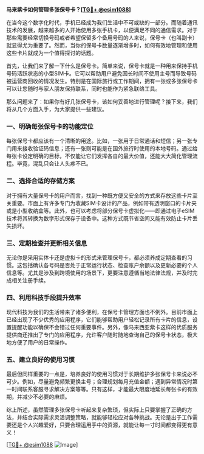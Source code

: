 **马来紫卡如何管理多张保号卡？[[TG💪+ @esim1088](https://t.me/s/esim1088)]**

在当今这个数字化时代，手机已经成为我们生活中不可或缺的一部分。而随着通讯技术的发展，越来越多的人开始使用多张手机卡，以便满足不同的通信需求。对于那些需要经常切换号码或者希望保留多个备用号码的人来说，保号卡（也叫副卡）就显得尤为重要了。然而，当你的保号卡数量逐渐增多时，如何有效地管理和使用这些卡片就成为一个值得探讨的话题。

首先，让我们来了解一下什么是保号卡。简单来说，保号卡就是一种用来保持手机号码活跃状态的小型SIM卡。它可以帮助用户避免因长时间不使用主号而导致号码被运营商回收的情况发生。特别是在国际旅行或工作期间，拥有一张或多张保号卡可以让您随时与家人朋友保持联系，同时也能作为紧急联络工具。

那么问题来了：如果你有好几张保号卡，该如何妥善地进行管理呢？接下来，我们将从几个方面入手，为大家提供一些建议。

### **一、明确每张保号卡的功能定位**
每张保号卡都应该有一个清晰的用途。比如，一张用于日常通话和短信；另一张专门用来接收验证码信息；还有一张则可能是在国外旅行时使用的本地号码。通过给每张卡设定明确的目标，不仅能让它们发挥各自的最大价值，还能大大简化管理流程。毕竟，混乱只会让人头疼不已。

### **二、选择合适的存储方案**
对于拥有大量保号卡的用户而言，找到一种既方便又安全的方式来存放这些卡片至关重要。市面上有许多专门为收藏SIM卡设计的产品，例如带有透明窗口的卡片夹或是小型收纳盒等。此外，也可以考虑将部分保号卡虚拟化——即通过电子eSIM技术将其转换为数字形式保存于设备中。这种方式既节省空间又能有效防止卡片丢失损坏。

### **三、定期检查并更新相关信息**
无论你是采用实体卡还是虚拟卡的形式来管理保号卡，都必须养成定期查看的习惯。这包括确认各号码是否处于正常运行状态、检查账户余额以及更新必要的个人信息等。尤其是涉及到跨境使用的场景下，更要注意遵循当地法律法规，并及时完成相关注册手续。

### **四、利用科技手段提升效率**
现代科技为我们的生活带来了诸多便利，在保号卡管理方面也不例外。目前市面上已经出现了不少优秀的应用程序，它们能够帮助用户轻松记录所有卡片的信息，设置提醒功能以确保不会错过任何重要事件。另外，像马来西亚紫卡这样的优质服务提供商还推出了专门的应用程序，允许客户随时随地查询自己的保号卡状态，极大地方便了用户的日常操作。

### **五、建立良好的使用习惯**
最后但同样重要的一点是，培养良好的使用习惯对于长期维护多张保号卡来说必不可少。例如，尽量避免频繁更换主号；合理规划每月充值金额；遇到异常情况时第一时间联系客服寻求解决方案等等。只有这样，才能最大限度地延长每张卡的有效期，并减少不必要的麻烦。

综上所述，虽然管理多张保号卡听起来复杂繁琐，但实际上只要掌握了正确的方法，并结合实际需求灵活调整策略，就能够轻松应对各种挑战。无论是出于工作需要还是个人兴趣爱好，只要合理运用手中的资源，就能让每一寸时间都变得更有意义！

[[TG💪+ @esim1088](https://t.me/s/esim1088) ![Image](https://i.postimg.cc/4NQfJmqS/Snipaste-2025-05-13-00-14-12.png)]